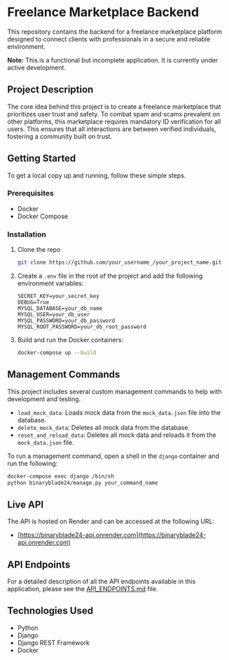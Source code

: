 # Freelance Marketplace Backend

This repository contains the backend for a freelance marketplace platform designed to connect clients with professionals in a secure and reliable environment.

**Note:** This is a functional but incomplete application. It is currently under active development.

## Project Description

The core idea behind this project is to create a freelance marketplace that prioritizes user trust and safety. To combat spam and scams prevalent on other platforms, this marketplace requires mandatory ID verification for all users. This ensures that all interactions are between verified individuals, fostering a community built on trust.

## Getting Started

To get a local copy up and running, follow these simple steps.

### Prerequisites

*   Docker
*   Docker Compose

### Installation

1.  Clone the repo
    ```sh
    git clone https://github.com/your_username_/your_project_name.git
    ```
2.  Create a `.env` file in the root of the project and add the following environment variables:
    ```
    SECRET_KEY=your_secret_key
    DEBUG=True
    MYSQL_DATABASE=your_db_name
    MYSQL_USER=your_db_user
    MYSQL_PASSWORD=your_db_password
    MYSQL_ROOT_PASSWORD=your_db_root_password
    ```
3.  Build and run the Docker containers:
    ```sh
    docker-compose up --build
    ```

## Management Commands

This project includes several custom management commands to help with development and testing.

*   `load_mock_data`: Loads mock data from the `mock_data.json` file into the database.
*   `delete_mock_data`: Deletes all mock data from the database.
*   `reset_and_reload_data`: Deletes all mock data and reloads it from the `mock_data.json` file.

To run a management command, open a shell in the `django` container and run the following:

```sh
docker-compose exec django /bin/sh
python binaryblade24/manage.py your_command_name
```

## Live API

The API is hosted on Render and can be accessed at the following URL:

- [https://binaryblade24-api.onrender.com](https://binaryblade24-api.onrender.com)

## API Endpoints

For a detailed description of all the API endpoints available in this application, please see the [API_ENDPOINTS.md](API_ENDPOINTS.md) file.

## Technologies Used

*   Python
*   Django
*   Django REST Framework
*   Docker